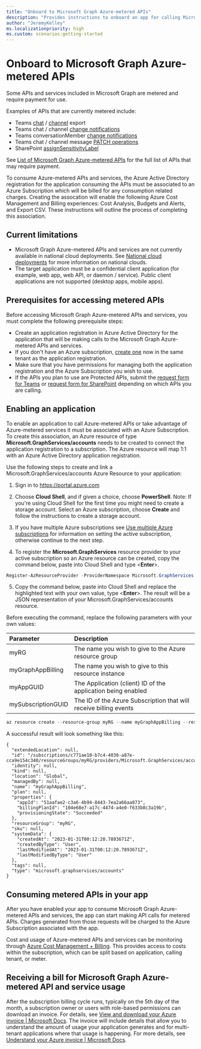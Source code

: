 ```yaml
---
title: "Onboard to Microsoft Graph Azure-metered APIs"
description: "Provides instructions to onboard an app for calling Microsoft Azure-metered APIs and services."
author: "JeremyKelley"
ms.localizationpriority: high
ms.custom: scenarios:getting-started
---
```


# Onboard to Microsoft Graph Azure-metered APIs

Some APIs and services included in Microsoft Graph are metered and require payment for use. 

Examples of APIs that are currently metered include:
- Teams [chat](/graph/api/chats-getallmessages.md) / [channel](/graph/api/channel-getallmessages.md) export
- Teams chat / channel [change notifications](/graph/api/subscription-post-subscriptions.md)
- Teams conversationMember [change notifications](/graph/api/subscription-post-subscriptions.md)
- Teams chat / channel message [PATCH operations](/graph/api/chatmessage-update.md)
- SharePoint [assignSensitivityLabel](/graph/api/driveitem-assignsensitivitylabel.md)

See [List of Microsoft Graph Azure-metered APIs](metered-api-list.md) for the full list of APIs that may require payment.

To consume Azure-metered APIs and services, the Azure Active Directory registration for the application consuming the APIs must be associated to an Azure Subscription which will be billed for any consumption related charges. Creating the assocation will enable the following Azure Cost Management and Billing experiences: Cost Analysis, Budgets and Alerts, and Export CSV. These instructions will outline the process of completing this association.

## Current limitations
- Microsoft Graph Azure-metered APIs and services are not currently available in national cloud deployments. See [National cloud deployments](deployments.md) for more information on national clouds.
- The target application must be a confidential client application (for example, web app, web API, or daemon / service). Public client applications are not supported (desktop apps, mobile apps).

## Prerequisites for accessing metered APIs
Before accessing Microsoft Graph Azure-metered APIs and services, you must complete the following prerequisite steps:
- Create an application registration in Azure Active Directory for the application that will be making calls to the Microsoft Graph Azure-metered APIs and services.
- If you don't have an Azure subscription, [create one](https://azure.microsoft.com/pricing/purchase-options/) now in the same tenant as the application registration.
- Make sure that you have permissions for managing both the application registration and the Azure Subscription you wish to use.
- If the APIs you plan to use are Protected APIs, submit the [request form for Teams](teams-protected-apis.md) or [request form for SharePoint](https://aka.ms/PreviewSPOPremiumAPI) depending on which APIs you are calling.

## Enabling an application
To enable an application to call Azure-metered APIs or take advantage of Azure-metered services it must be associated with an Azure Subscription. To create this association, an Azure resource of type **Microsoft.GraphServices/accounts** needs to be created to connect the application registration to a subscription. The Azure resource will map 1:1 with an Azure Active Directory application registration. 

Use the following steps to create and link a Microsoft.GraphServices/accounts Azure Resource to your application:
1. Sign in to https://portal.azure.com

2. Choose **Cloud Shell**, and if given a choice, choose **PowerShell**.
Note: If you're using Cloud Shell for the first time you might need to create a storage account.  Select an Azure subscription, choose **Create** and follow the instructions to create a storage account.

3. If you have multiple Azure subscriptions see [Use multiple Azure subscriptions](https://learn.microsoft.com/powershell/azure/manage-subscriptions-azureps) for information on setting the active subscription, otherwise continue to the next step.

4. To register the **Microsoft.GraphServices** resource provider to your active subscription so an Azure resource can be created, copy the command below, paste into Cloud Shell and type  <**Enter**>.
```PowerShell
Register-AzResourceProvider -ProviderNamespace Microsoft.GraphServices
```

5. Copy the command below, paste into Cloud Shell and replace the highlighted text with your own value, type <**Enter**>. The result will be a JSON representation of your Microsoft.GraphServices/accounts resource.

Before executing the command, replace the following parameters with your own values:

| Parameter | Description |
|:--------------------------|:----------------------------------------|
| myRG | The name you wish to give to the Azure resource group |
| myGraphAppBilling | The name you wish to give to this resource instance |
| myAppGUID | The Application (client) ID of the application being enabled |
| mySubscriptionGUID | The ID of the Azure Subscription that will receive billing events | 

```PowerShell
az resource create --resource-group myRG --name myGraphAppBilling --resource-type Microsoft.GraphServices/accounts --properties  "{`"appId\`": `"myAppGUID`"}" --latest-include-preview --location Global –subscription mySubscriptionGUID
```

A successful result will look something like this:

```
{
  "extendedLocation": null,
  "id": "/subscriptions/c771ae10-b7c4-4030-a87e-cca9e154c340/resourceGroups/myRG/providers/Microsoft.GraphServices/accounts/myGraphAppBilling",
  "identity": null,
  "kind": null,
  "location": "Global",
  "managedBy": null,
  "name": "myGraphAppBilling",
  "plan": null,
  "properties": {
    "appId": "51aafae2-c3a6-4b94-8443-7ea2a66aa873",
    "billingPlanId": "104e68e7-a17c-4474-a4e0-f633b8c3a19b",
    "provisioningState": "Succeeded"
  },
  "resourceGroup": "myRG",
  "sku": null,
  "systemData": {
    "createdAt": "2023-01-31T00:12:20.7893671Z",
    "createdByType": "User",
    "lastModifiedAt": "2023-01-31T00:12:20.7893671Z",
    "lastModifiedByType": "User"
  },
  "tags": null,
  "type": "microsoft.graphservices/accounts"
}
```

## Consuming metered APIs in your app
After you have enabled your app to consume Microsoft Graph Azure-metered APIs and services, the app can start making API calls for metered APIs. Charges generated from those requests will be charged to the Azure Subscription associated with the app.

Cost and usage of Azure-metered APIs and services can be monitoring through [Azure Cost Management + Billing](https://learn.microsoft.com/azure/cost-management-billing/). This provides access to costs within the subscription, which can be split based on application, calling tenant, or meter.

## Receiving a bill for Microsoft Graph Azure-metered API and service usage
After the subscription billing cycle runs, typically on the 5th day of the month, a subscription owner or users with role-based permissions can download an invoice. For details, see [View and download your Azure invoice | Microsoft Docs](https://learn.microsoft.com/azure/cost-management-billing/understand/download-azure-invoice).
The invoice will include details that allow you to understand the amount of usage your application generates and for multi-tenant applications where that usage is happening. For more details, see [Understand your Azure invoice | Microsoft Docs](https://learn.microsoft.com/azure/cost-management-billing/understand/understand-invoice).
